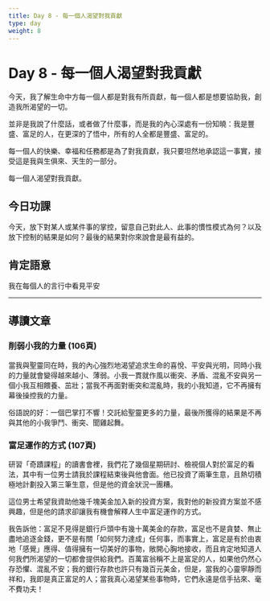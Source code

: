 ```yaml
---
title: Day 8 - 每一個人渴望對我貢獻
type: day
weight: 8
---
```


# Day 8 - 每一個人渴望對我貢獻

今天，我了解生命中方每一個人都是對我有所貢獻，每一個人都是想要協助我，創造我所渴望的一切。

並非是我說了什麼話，或者做了什麼事，而是我的內心深處有一份知曉：我是豐盛、富足的人，在更深的了悟中，所有的人全都是豐盛、富足的。

每一個人的快樂、幸福和任務都是為了對我貢獻，我只要坦然地承認這一事實，接受這是我與生俱來、天生的一部分。

每一個人渴望對我貢獻。

## 今日功課

今天，放下對某人或某件事的掌控，留意自己對此人、此事的慣性模式為何？以及放下控制的結果是如何？最後的結果對你來說會是最有益的。

## 肯定語意

我在每個人的言行中看見平安

---

## 導讀文章

### 削弱小我的力量 (106頁)

當我與聖靈同在時，我的內心強烈地渴望追求生命的喜悅、平安與光明，同時小我的力量就會變得越來越小、薄弱。小我一貫就作風以衝突、矛盾、混亂不安與另一個小我互相餵養、茁壯；當我不再面對衝突和混亂時，我的小我知道，它不再擁有幕後操控我的力量。

俗語說的好：一個巴掌打不響！交託給聖靈更多的力量，最後所獲得的結果是不再與其他的小我爭鬥、衝突、聞雞起舞。

### 富足運作的方式 (107頁)

研習「奇蹟課程」的讀書會裡，我們花了幾個星期研討、檢視個人對於富足的看法，其中有一位男士請我於課程結束後與他會面。他已投資了兩筆生意，且熱切積極地計劃投入第三筆生意，但是他的資金狀況一團糟。

這位男士希望我資助他幾千塊美金加入新的投資方案，我對他的新投資方案並不感興趣，但是他的請求卻讓我有機會解釋人生中富足運作的方式。

我告訴他：富足不見得是銀行戶頭中有幾十萬美金的存款，富足也不是貪婪、無止盡地追逐金錢，更不是有關「如何努力達成」任何事，而事實上，富足是有於由衷地「感覺」應得、值得擁有一切美好的事物，敞開心胸地接收，而且肯定地知道人何我們所渴望的一切都會提供給我們。百萬富翁稱不上是富足的人，如果他仍然心存恐懼、混亂不安；我的銀行存款也許只有幾百元美金，但是，當我的心靈寧靜而祥和，我即是真正富足的人；當我真心渴望某些事物時，它們永遠是信手拈來、毫不費功夫！
